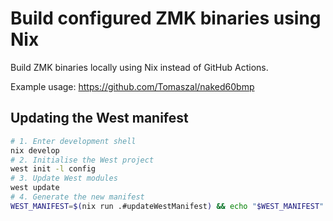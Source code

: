 # Build configured ZMK binaries using Nix

Build ZMK binaries locally using Nix instead of GitHub Actions.

Example usage: https://github.com/Tomaszal/naked60bmp

## Updating the West manifest

```bash
# 1. Enter development shell
nix develop
# 2. Initialise the West project
west init -l config
# 3. Update West modules
west update
# 4. Generate the new manifest
WEST_MANIFEST=$(nix run .#updateWestManifest) && echo "$WEST_MANIFEST" >west-manifest.json
```
